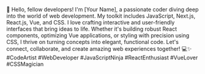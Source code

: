 👋 Hello, fellow developers! I'm [Your Name], a passionate coder diving deep into the world of web development. My toolkit includes JavaScript, Next.js, React.js, Vue, and CSS. I love crafting interactive and user-friendly interfaces that bring ideas to life. Whether it's building robust React components, optimizing Vue applications, or styling with precision using CSS, I thrive on turning concepts into elegant, functional code. Let's connect, collaborate, and create amazing web experiences together! 💻✨ #CodeArtist #WebDeveloper #JavaScriptNinja #ReactEnthusiast #VueLover #CSSMagician

